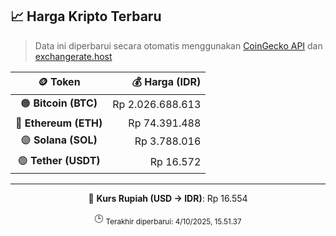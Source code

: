 

<!-- HARGA_KRIPTO -->
## 📈 Harga Kripto Terbaru

> Data ini diperbarui secara otomatis menggunakan [CoinGecko API](https://www.coingecko.com/) dan [exchangerate.host](https://exchangerate.host/)

<div align="center">

| 🪙 Token | 💰 Harga (IDR) |
|:------:|---------------:|
| 🟠 **Bitcoin (BTC)**   | Rp 2.026.688.613 |
| 🔵 **Ethereum (ETH)**  | Rp 74.391.488 |
| 🟣 **Solana (SOL)**    | Rp 3.788.016 |
| 🟢 **Tether (USDT)**   | Rp 16.572 |

---

💱 **Kurs Rupiah (USD → IDR)**: Rp 16.554

🕒 <sub>Terakhir diperbarui: 4/10/2025, 15.51.37</sub>

</div>
<!-- /HARGA_KRIPTO -->